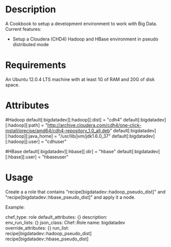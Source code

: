 Description
===========

A Cookbook to setup a development environment to work with Big Data. Current features:

* Setup a Cloudera (CHD4) Hadoop and HBase environment in pseudo distributed mode

Requirements
============

An Ubuntu 12.0.4 LTS machine with at least 1G of RAM and 20G of disk space.

Attributes
==========

#Hadoop
default[:bigdatadev][:hadoop][:dist] = "cdh4"
default[:bigdatadev][:hadoop][:path] = "http://archive.cloudera.com/cdh4/one-click-install/precise/amd64/cdh4-repository_1.0_all.deb"
default[:bigdatadev][:hadoop][:java_home] = "/usr/lib/jvm/jdk1.6.0_37"
default[:bigdatadev][:hadoop][:user] = "cdhuser"

#HBase
default[:bigdatadev][:hbase][:dir] = "hbase"
default[:bigdatadev][:hbase][:user] = "hbaseuser"


Usage
=====

Create a a role that contains "recipe[bigdatadev::hadoop_pseudo_dist]" and "recipe[bigdatadev::hbase_pseudo_dist]" and apply it a node.

Example:

chef_type:            role
default_attributes:   {}
description:          
env_run_lists:        {}
json_class:           Chef::Role
name:                 bigdatadev
override_attributes:  {}
run_list:            
    recipe[bigdatadev::hadoop_pseudo_dist]
    recipe[bigdatadev::hbase_pseudo_dist]
